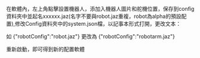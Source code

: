 在軟體內，左上角點擊設置機器人，添加入機器人圖片和舵機位置，保存到config資料夾中並起名xxxxxx.jaz(名字不要與robot.jaz重複，robot為alpha的預設配置),修改Config資料夾中的system.json檔，以記事本形式打開，更改文本：

如 {"robotConfig":"robot.jaz"}  更改為 {"robotConfig":"robotarm.jaz"}

重新啟動，即可得到新的配置軟體
